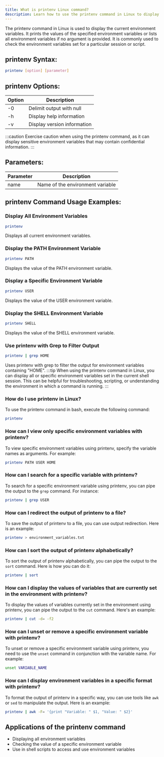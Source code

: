 ```yaml
---
title: What is printenv Linux command?
description: Learn how to use the printenv command in Linux to display the current environment variables. 
---
```


The printenv command in Linux is used to display the current environment variables. It prints the values of the specified environment variables or lists all environment variables if no argument is provided. It is commonly used to check the environment variables set for a particular session or script.
## printenv Syntax:
```bash
printenv [option] [parameter]
```

## printenv Options:
| Option  | Description                 |
|---------|-----------------------------|
| -0      | Delimit output with null    |
| -h      | Display help information    |
| -v      | Display version information |

:::caution
Exercise caution when using the printenv command, as it can display sensitive environment variables that may contain confidential information.
:::

## Parameters:
| Parameter  | Description                      |
|------------|----------------------------------|
| name       | Name of the environment variable  |
## printenv Command Usage Examples:
### Display All Environment Variables
```bash
printenv
```
Displays all current environment variables.

### Display the PATH Environment Variable
```bash
printenv PATH
```
Displays the value of the PATH environment variable.

### Display a Specific Environment Variable
```bash
printenv USER
```
Displays the value of the USER environment variable.

### Display the SHELL Environment Variable
```bash
printenv SHELL
```
Displays the value of the SHELL environment variable.

### Use printenv with Grep to Filter Output
```bash
printenv | grep HOME
```
Uses printenv with grep to filter the output for environment variables containing "HOME".
:::tip
When using the printenv command in Linux, you can display all or specific environment variables set in the current shell session. This can be helpful for troubleshooting, scripting, or understanding the environment in which a command is running.
:::

### How do I use printenv in Linux?
To use the printenv command in bash, execute the following command:
```bash
printenv
```

### How can I view only specific environment variables with printenv?
To view specific environment variables using printenv, specify the variable names as arguments. For example:
```bash
printenv PATH USER HOME
```

### How can I search for a specific variable with printenv?
To search for a specific environment variable using printenv, you can pipe the output to the `grep` command. For instance:
```bash
printenv | grep USER
```

### How can I redirect the output of printenv to a file?
To save the output of printenv to a file, you can use output redirection. Here is an example:
```bash
printenv > environment_variables.txt
```

### How can I sort the output of printenv alphabetically?
To sort the output of printenv alphabetically, you can pipe the output to the `sort` command. Here is how you can do it:
```bash
printenv | sort
```

### How can I display the values of variables that are currently set in the environment with printenv?
To display the values of variables currently set in the environment using printenv, you can pipe the output to the `cut` command. Here's an example:
```bash
printenv | cut -d= -f2
```

### How can I unset or remove a specific environment variable with printenv?
To unset or remove a specific environment variable using printenv, you need to use the `unset` command in conjunction with the variable name. For example:
```bash
unset VARIABLE_NAME
```

### How can I display environment variables in a specific format with printenv?
To format the output of printenv in a specific way, you can use tools like `awk` or `sed` to manipulate the output. Here is an example:
```bash
printenv | awk -F= '{print "Variable: " $1, "Value: " $2}'
```  

## Applications of the printenv command

- Displaying all environment variables
- Checking the value of a specific environment variable
- Use in shell scripts to access and use environment variables